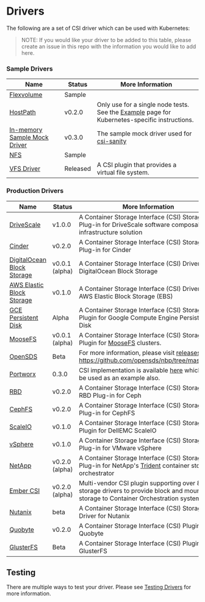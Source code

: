 # Drivers
The following are a set of CSI driver which can be used with Kubernetes:

> NOTE: If you would like your driver to be added to this table, please create an issue in this repo with the information you would like to add here.

### Sample Drivers
Name | Status | More Information
-----|--------|-------
[Flexvolume](https://github.com/kubernetes-csi/drivers/tree/master/pkg/flexadapter) | Sample |
[HostPath](https://github.com/kubernetes-csi/drivers/tree/master/pkg/hostpath) | v0.2.0 | Only use for a single node tests. See the [Example](Example.html) page for Kubernetes-specific instructions.
[In-memory Sample Mock Driver](https://github.com/kubernetes-csi/csi-test/tree/master/mock/service) | v0.3.0 | The sample mock driver used for [csi-sanity](https://github.com/kubernetes-csi/csi-test/tree/master/cmd/csi-sanity)
[NFS](https://github.com/kubernetes-csi/drivers/tree/master/pkg/nfs) | Sample |
[VFS Driver](https://github.com/thecodeteam/csi-vfs) | Released | A CSI plugin that provides a virtual file system.

### Production Drivers
Name | Status | More Information
-----|--------|-------
[DriveScale](https://github.com/DriveScale/k8s-plugins)|v1.0.0|A Container Storage Interface (CSI) Storage Plug-in for DriveScale software composable infrastructure solution
[Cinder](https://github.com/kubernetes/cloud-provider-openstack/tree/master/pkg/csi/cinder)|v0.2.0|A Container Storage Interface (CSI) Storage Plug-in for Cinder
[DigitalOcean Block Storage](https://github.com/digitalocean/csi-digitalocean) | v0.0.1 (alpha) | A Container Storage Interface (CSI) Driver for DigitalOcean Block Storage
[AWS Elastic Block Storage](https://github.com/kubernetes-sigs/aws-ebs-csi-driver) | v0.1.0 | A Container Storage Interface (CSI) Driver for AWS Elastic Block Storage (EBS)
[GCE Persistent Disk](https://github.com/kubernetes-sigs/gcp-compute-persistent-disk-csi-driver)|Alpha|A Container Storage Interface (CSI) Storage Plugin for Google Compute Engine Persistent Disk
[MooseFS](https://github.com/moosefs/moosefs-csi)|v0.0.1 (alpha)|A Container Storage Interface (CSI) Storage Plugin for [MooseFS](https://moosefs.com/) clusters.
[OpenSDS](https://www.opensds.io/) | Beta | For more information, please visit [releases](https://github.com/opensds/nbp/releases) and https://github.com/opensds/nbp/tree/master/csi
[Portworx](https://portworx.com/) | 0.3.0 | CSI implementation is available [here](https://github.com/libopenstorage/openstorage/tree/master/csi) which can be used as an example also.
[RBD](https://github.com/ceph/ceph-csi)|v0.2.0|A Container Storage Interface (CSI) Storage RBD Plug-in for Ceph
[CephFS](https://github.com/ceph/ceph-csi)|v0.2.0|A Container Storage Interface (CSI) Storage Plug-in for CephFS
[ScaleIO](https://github.com/thecodeteam/csi-scaleio)|v0.1.0|A Container Storage Interface (CSI) Storage Plugin for DellEMC ScaleIO
[vSphere](https://github.com/thecodeteam/csi-vsphere)|v0.1.0|A Container Storage Interface (CSI) Storage Plug-in for VMware vSphere
[NetApp](https://github.com/NetApp/trident) | v0.2.0 (alpha) | A Container Storage Interface (CSI) Storage Plug-in for NetApp's [Trident](https://netapp-trident.readthedocs.io/) container storage orchestrator
[Ember CSI](https://ember-csi.io) | v0.2.0 (alpha) | Multi-vendor CSI plugin supporting over 80 storage drivers to provide block and mount storage to Container Orchestration systems.
[Nutanix](https://portal.nutanix.com/#/page/docs/details?targetId=CSI-Volume-Driver:CSI-Volume-Driver) | beta | A Container Storage Interface (CSI) Storage Driver for Nutanix
[Quobyte](https://github.com/quobyte/quobyte-csi) | v0.2.0 | A Container Storage Interface (CSI) Plugin for Quobyte
[GlusterFS](https://github.com/gluster/gluster-csi-driver) | Beta | A Container Storage Interface (CSI) Plugin for GlusterFS

## Testing
There are multiple ways to test your driver. Please see [Testing Drivers](Testing-Drivers.html) for more information.
